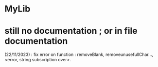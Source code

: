 # MyLib
# still no documentation ; or in file documentation
(22/11/2023) : fix error on function : removeBlank, removeunusefullChar..., <error, string subscription over>.
